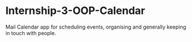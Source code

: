 # Internship-3-OOP-Calendar
Mail Calendar app for scheduling events, organising and generally keeping in touch with people.
